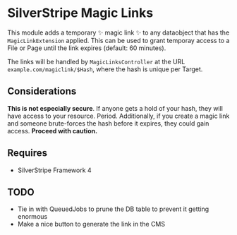SilverStripe Magic Links
========================

This module adds a temporary :sparkles: magic link :sparkles: to any dataobject that has the `MagicLinkExtension` applied. This can be used to grant temporay access to a File or Page until the link expires (default: 60 minutes).

The links will be handled by `MagicLinksController` at the URL `example.com/magiclink/$Hash`, where the hash is unique per Target.

## Considerations

**This is not especially secure**. If anyone gets a hold of your hash, they will have access to your resource. Period. Additionally, if you create a magic link and someone brute-forces the hash before it expires, they could gain access. **Proceed with caution.**

## Requires

- SilverStripe Framework 4

## TODO

- Tie in with QueuedJobs to prune the DB table to prevent it getting enormous
- Make a nice button to generate the link in the CMS